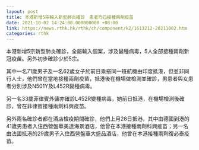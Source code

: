 ```yaml
---
layout: post
title: 本港新增5宗輸入新型肺炎確診　患者均已接種兩劑疫苗
date: 2021-10-02 14:24:00.000000000 +08:00
link: https://news.rthk.hk/rthk/ch/component/k2/1613212-20211002.htm
categories: rthk
---
```


本港新增5宗新型肺炎確診，全屬輸入個案，涉及變種病毒，5人全部接種兩劑新冠疫苗。另外初步確診少於5宗。

其中一名71歲男子及一名62歲女子於前日乘搭同一班航機由印度抵港，但並非同行人士，他們曾在當地接種兩劑疫苗，抵港後在機場做檢測並確診，男患者與女患者分別涉及N501Y及L452R變種病毒。

另一名33歲菲律賓外傭亦確診L452R變種病毒，她前日抵港，在機場檢測後確診，曾在菲律賓接種兩劑科興疫苗。

另外兩名確診者都在酒店檢疫期間確診，他們上月28日抵港，其中由德國到港的41歲男患者入住西營盤華美達海景酒店，他曾在本港接種兩劑科興疫苗；另一名由法國抵港的29歲男子入住西營盤華大盛品酒店，他曾在本港接種兩劑復必泰疫苗。
